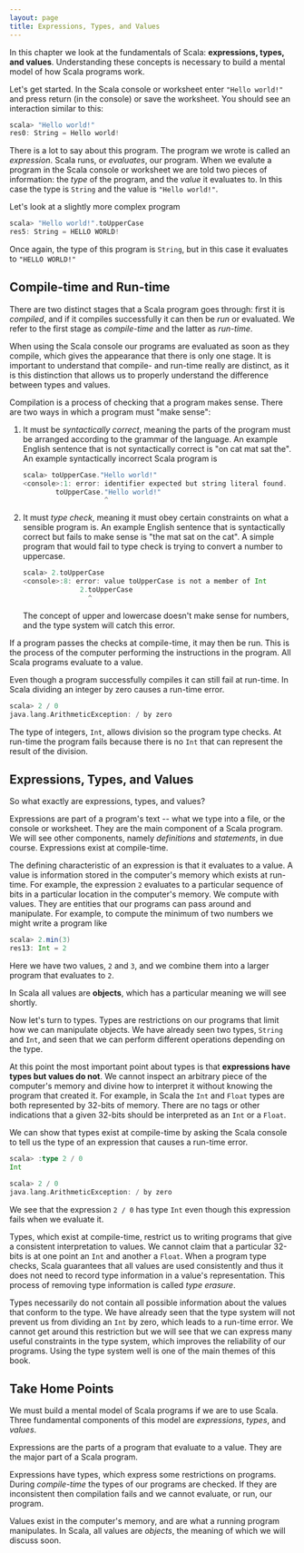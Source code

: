 ```yaml
---
layout: page
title: Expressions, Types, and Values
---
```


In this chapter we look at the fundamentals of Scala: **expressions, types, and values**. Understanding these concepts is necessary to build a mental model of how Scala programs work.

Let's get started. In the Scala console or worksheet enter `"Hello world!"` and press return (in the console) or save the worksheet. You should see an interaction similar to this:

~~~ scala
scala> "Hello world!"
res0: String = Hello world!
~~~

There is a lot to say about this program. The program we wrote is called an *expression*. Scala runs, or *evaluates*, our program. When we evalute a program in the Scala console or worksheet we are told two pieces of information: the *type* of the program, and the *value* it evaluates to. In this case the type is `String` and the value is `"Hello world!"`.

Let's look at a slightly more complex program

~~~ scala
scala> "Hello world!".toUpperCase
res5: String = HELLO WORLD!
~~~

Once again, the type of this program is `String`, but in this case it evaluates to `"HELLO WORLD!"`

## Compile-time and Run-time

There are two distinct stages that a Scala program goes through: first it is *compiled*, and if it compiles successfully it can then be *run* or evaluated. We refer to the first stage as *compile-time* and the latter as *run-time*.

When using the Scala console our programs are evaluated as soon as they compile, which gives the appearance that there is only one stage. It is important to understand that compile- and run-time really are distinct, as it is this distinction that allows us to properly understand the difference between types and values.

Compilation is a process of checking that a program makes sense. There are two ways in which a program must "make sense":

1. It must be *syntactically correct*, meaning the parts of the program must be arranged according to the grammar of the language. An example English sentence that is not syntactically correct is "on cat mat sat the". An example syntactically incorrect Scala program is

   ~~~ scala
   scala> toUpperCase."Hello world!"
   <console>:1: error: identifier expected but string literal found.
           toUpperCase."Hello world!"
                       ^
   ~~~

2. It must *type check*, meaning it must obey certain constraints on what a sensible program is. An example English sentence that is syntactically correct but fails to make sense is "the mat sat on the cat". A simple program that would fail to type check is trying to convert a number to uppercase.

   ~~~ scala
   scala> 2.toUpperCase
   <console>:8: error: value toUpperCase is not a member of Int
                 2.toUpperCase
                   ^
   ~~~

   The concept of upper and lowercase doesn't make sense for numbers, and the type system will catch this error.

If a program passes the checks at compile-time, it may then be run. This is the process of the computer performing the instructions in the program. All Scala programs evaluate to a value.

Even though a program successfully compiles it can still fail at run-time. In Scala dividing an integer by zero causes a run-time error.

~~~ scala
scala> 2 / 0
java.lang.ArithmeticException: / by zero
~~~

The type of integers, `Int`, allows division so the program type checks. At run-time the program fails because there is no `Int` that can represent the result of the division.


## Expressions, Types, and Values

So what exactly are expressions, types, and values?

Expressions are part of a program's text -- what we type into a file, or the console or worksheet. They are the main component of a Scala program. We will see other components, namely *definitions* and *statements*, in due course. Expressions exist at compile-time.

The defining characteristic of an expression is that it evaluates to a value. A value is information stored in the computer's memory which exists at run-time. For example, the expression `2` evaluates to a particular sequence of bits in a particular location in the computer's memory. We compute with values. They are entities that our programs can pass around and manipulate. For example, to compute the minimum of two numbers we might write a program like

~~~ scala
scala> 2.min(3)
res13: Int = 2
~~~

Here we have two values, `2` and `3`, and we combine them into a larger program that evaluates to `2`.

In Scala all values are **objects**, which has a particular meaning we will see shortly.

Now let's turn to types. Types are restrictions on our programs that limit how we can manipulate objects. We have already seen two types, `String` and `Int`, and seen that we can perform different operations depending on the type.

At this point the most important point about types is that **expressions have types but values do not**. We cannot inspect an arbitrary piece of the computer's memory and divine how to interpret it without knowing the program that created it. For example, in Scala the `Int` and `Float` types are both represented by 32-bits of memory. There are no tags or other indications that a given 32-bits should be interpreted as an `Int` or a `Float`.

We can show that types exist at compile-time by asking the Scala console to tell us the type of an expression that causes a run-time error.

~~~ scala
scala> :type 2 / 0
Int

scala> 2 / 0
java.lang.ArithmeticException: / by zero
~~~

We see that the expression `2 / 0` has type `Int` even though this expression fails when we evaluate it.

Types, which exist at compile-time, restrict us to writing programs that give a consistent interpretation to values. We cannot claim that a particular 32-bits is at one point an `Int` and another a `Float`. When a program type checks, Scala guarantees that all values are used consistently and thus it does not need to record type information in a value's representation. This process of removing type information is called *type erasure*.

Types necessarily do not contain all possible information about the values that conform to the type. We have already seen that the type system will not prevent us from dividing an `Int` by zero, which leads to a run-time error. We cannot get around this restriction but we will see that we can express many useful constraints in the type system, which improves the reliability of our programs. Using the type system well is one of the main themes of this book.


## Take Home Points

We must build a mental model of Scala programs if we are to use Scala. Three fundamental components of this model are *expressions*, *types*, and *values*.

Expressions are the parts of a program that evaluate to a value. They are the major part of a Scala program.

Expressions have types, which express some restrictions on programs. During *compile-time* the types of our programs are checked. If they are inconsistent then compilation fails and we cannot evaluate, or run, our program.

Values exist in the computer's memory, and are what a running program manipulates. In Scala, all values are *objects*, the meaning of which we will discuss soon.
